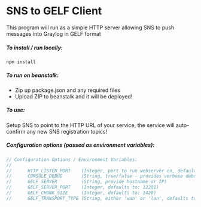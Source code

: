 SNS to GELF Client
================

This program will run as a simple HTTP server allowing SNS to push messages into Graylog in GELF format

##### To install / run locally:

```npm install```

##### To run on beanstalk:
- Zip up package.json and any required files
- Upload ZIP to beanstalk and it will be deployed!

##### To use:
Setup SNS to point to the HTTP URL of your service, the service will auto-confirm any new SNS registration topics!

##### Configuration options (passed as environment variables):

```javascript
// Configuration Options / Environment Variables:
//
//      HTTP_LISTEN_PORT    (Integer, port to run webserver on, defaults to 9000)
//      CONSOLE_DEBUG       (String, true/false - provides verbose debugging)
//      GELF_SERVER         (String, provide hostname or IP)
//      GELF_SERVER_PORT    (Integer, defaults to: 12201)
//      GELF_CHUNK_SIZE     (Integer, defaults to: 1420)
//      GELF_TRANSPORT_TYPE (String, either 'wan' or 'lan', defaults to 'wan')
```